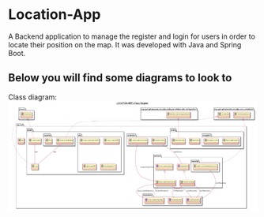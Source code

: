 # Location-App
A Backend application to manage the register and login for users in order to locate their position on the map. It was developed with Java and Spring Boot.

## Below you will find some diagrams to look to
Class diagram:
<br>
![alt text](https://github.com/Vlad-Gheorghita/Photos/blob/master/SCD-Class_Diagram.PNG)
